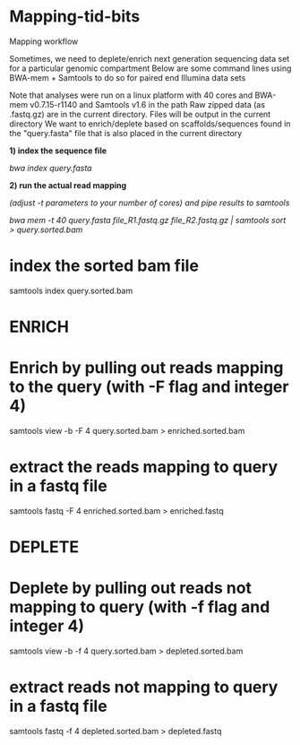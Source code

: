 # Mapping-tid-bits

Mapping workflow

Sometimes, we need to deplete/enrich next generation sequencing data set for a particular genomic compartment
Below are some command lines using BWA-mem + Samtools to do so for paired end Illumina data sets

Note that analyses were run on a linux platform with 40 cores and BWA-mem v0.7.15-r1140 and Samtools v1.6 in the path
Raw zipped data (as .fastq.gz) are in the current directory. Files will be output in the current directory
We want to enrich/deplete based on scaffolds/sequences found in the "query.fasta" file that is also placed in the current directory

**1) index the sequence file**

*bwa index query.fasta*

**2) run the actual read mapping**

*(adjust -t parameters to your number of cores) and pipe results to samtools*

*bwa mem -t 40 query.fasta file_R1.fastq.gz file_R2.fastq.gz | samtools sort > query.sorted.bam*

# index the sorted bam file
samtools index query.sorted.bam

# ENRICH
# Enrich by pulling out reads mapping to the query (with -F flag and integer 4)
samtools view -b -F 4 query.sorted.bam > enriched.sorted.bam
# extract the reads mapping to query in a fastq file
samtools fastq -F 4 enriched.sorted.bam > enriched.fastq

# DEPLETE
# Deplete by pulling out reads not mapping to query (with -f flag and integer 4)
samtools view -b -f 4 query.sorted.bam > depleted.sorted.bam
# extract reads not mapping to query in a fastq file
samtools fastq -f 4 depleted.sorted.bam > depleted.fastq

